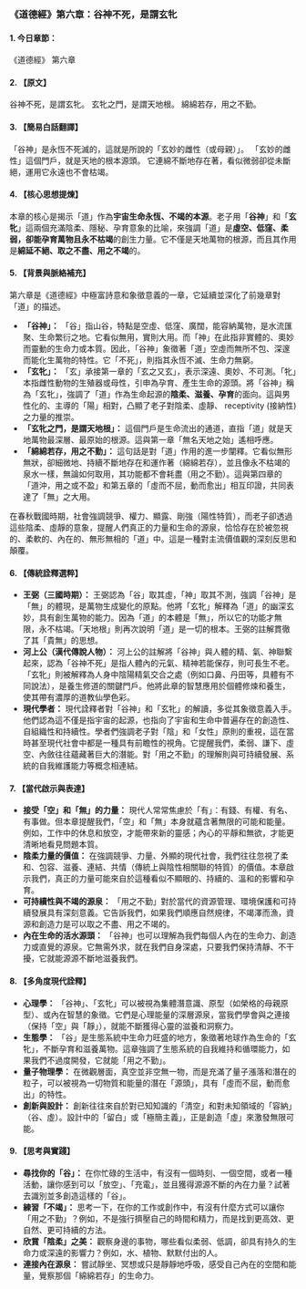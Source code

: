 ### **《道德經》第六章：谷神不死，是謂玄牝**

#### **1. 今日章節：**

《道德經》 第六章

#### **2. 【原文】**

谷神不死，是謂玄牝。
玄牝之門，是謂天地根。
綿綿若存，用之不勤。

#### **3. 【簡易白話翻譯】**

「谷神」是永恆不死滅的，這就是所說的「玄妙的雌性（或母親）」。
「玄妙的雌性」這個門戶，就是天地的根本源頭。
它連綿不斷地存在著，看似微弱卻從未斷絕，運用它永遠也不會枯竭。

#### **4. 【核心思想提煉】**

本章的核心是揭示「道」作為**宇宙生命永恆、不竭的本源**。老子用「**谷神**」和「**玄牝**」這兩個充滿陰柔、隱秘、孕育意象的比喻，來強調「道」是**虛空、低窪、柔弱，卻能孕育萬物且永不枯竭**的創生力量。它不僅是天地萬物的根源，而且其作用是**綿延不絕、取之不盡、用之不竭**的。

#### **5. 【背景與脈絡補充】**

第六章是《道德經》中極富詩意和象徵意義的一章，它延續並深化了前幾章對「道」的描述。

*   **「谷神」：** 「谷」指山谷，特點是空虛、低窪、廣闊，能容納萬物，是水流匯聚、生命繁衍之地。它看似無用，實則大用。而「神」在此指非實體的、奧妙而靈動的生命力或本質。因此，「谷神」象徵著「道」空虛而無所不包、深邃而能化生萬物的特性。它「不死」，則指其永恆不滅、生命力無窮。
*   **「玄牝」：** 「玄」承接第一章的「玄之又玄」，表示深遠、奧妙、不可測。「牝」本指雌性動物的生殖器或母性，引申為孕育、產生生命的源頭。將「谷神」稱為「玄牝」，強調了「道」作為生命起源的**陰柔、滋養、孕育**的面向。這與男性化的、主導的「陽」相對，凸顯了老子對陰柔、虛靜、 receptivity (接納性) 之力量的推崇。
*   **「玄牝之門，是謂天地根」：** 這個門戶是生命流出的通道，直指「道」就是天地萬物最深層、最原始的根源。這與第一章「無名天地之始」遙相呼應。
*   **「綿綿若存，用之不勤」：** 這句話是對「道」作用的進一步闡釋。它看似無形無狀，卻細微地、持續不斷地存在和運作著（綿綿若存），並且像永不枯竭的泉水一樣，無論如何取用，其功能都不會耗盡（用之不勤）。這與第四章的「道沖，用之或不盈」和第五章的「虛而不屈，動而愈出」相互印證，共同表達了「無」之大用。

在春秋戰國時期，社會強調競爭、權力、顯露、剛強（陽性特質），而老子卻透過這些陰柔、虛靜的意象，提醒人們真正的力量和生命的源泉，恰恰存在於被忽視的、柔軟的、內在的、無形無相的「道」中。這是一種對主流價值觀的深刻反思和顛覆。

#### **6. 【傳統詮釋選粹】**

*   **王弼（三國時期）：** 王弼認為「谷」取其虛，「神」取其不測，強調「谷神」是「無」的體現，是萬物生成變化的原點。他將「玄牝」解釋為「道」的幽深玄妙，具有創生萬物的能力。因為「道」的本體是「無」，所以它的功能才無限，永不枯竭。「天地根」則再次說明「道」是一切的根本。王弼的註解貫徹了其「貴無」的思想。
*   **河上公（漢代傳說人物）：** 河上公的註解將「谷神」與人體的精、氣、神聯繫起來，認為「谷神不死」是指人體內的元氣、精神若能保存，則可長生不老。「玄牝」則被解釋為人身中陰陽精氣交合之處（例如口鼻、丹田等，具體有不同說法），是養生修道的關鍵門戶。他將此章的智慧應用於個體修煉和養生，使其帶有濃厚的道教仙學色彩。
*   **現代學者：** 現代詮釋者對「谷神」和「玄牝」的解讀，多從其象徵意義入手。他們認為這不僅是指宇宙的起源，也指向了宇宙和生命中普遍存在的創造性、自組織性和持續性。學者們強調老子對「陰」和「女性」原則的重視，這在當時甚至現代社會中都是一種具有前瞻性的視角。它提醒我們，柔弱、謙下、虛空、內斂往往蘊藏著巨大的潛能。對「用之不勤」的理解則與可持續發展、系統的自我維護能力等概念相連結。

#### **7. 【當代啟示與表達】**

*   **接受「空」和「無」的力量：** 現代人常常焦慮於「有」：有錢、有權、有名、有事做。但本章提醒我們，「空」和「無」本身就蘊含著無限的可能和能量。例如，工作中的休息和放空，才能帶來新的靈感；內心的平靜和無欲，才能更清晰地看見問題本質。
*   **陰柔力量的價值：** 在強調競爭、力量、外顯的現代社會，我們往往忽視了柔和、包容、滋養、連結、共情（傳統上與陰性相關聯的特質）的價值。本章啟示我們，真正的力量可能來自於這種看似不顯眼的、持續的、溫和的影響和孕育。
*   **可持續性與不竭的源泉：** 「用之不勤」對於當代的資源管理、環境保護和可持續發展具有深刻意義。它告訴我們，如果我們順應自然規律，不竭澤而漁，資源和創造力是可以取之不盡、用之不竭的。
*   **內在生命的活水源頭：** 「谷神」也可以理解為我們每個人內在的生命力、創造力或直覺的源泉。它無需外求，就在我們自身深處，只要我們保持清靜、不干擾，它就能源源不斷地滋養我們。

#### **8. 【多角度現代詮釋】**

*   **心理學：** 「谷神」、「玄牝」可以被視為集體潛意識、原型（如榮格的母親原型）、或內在智慧的象徵。它們是心理能量的深層源泉，當我們學會與之連接（保持「空」與「靜」），就能不斷獲得心靈的滋養和洞察力。
*   **生態學：** 「谷」是生態系統中生命力旺盛的地方，象徵著地球作為生命的「玄牝」，不斷孕育和滋養萬物。這章強調了生態系統的自我維持和循環能力，如果我們不過度開發，它就能「用之不勤」。
*   **量子物理學：** 在微觀層面，真空並非空無一物，而是充滿了量子漲落和潛在的粒子，可以被視為一切物質和能量的潛在「源頭」，具有「虛而不屈，動而愈出」的特性。
*   **創新與設計：** 創新往往來自於對已知知識的「清空」和對未知領域的「容納」（谷、虛）。設計中的「留白」或「極簡主義」，正是創造「虛」來激發無限可能。

#### **9. 【思考與實踐】**

*   **尋找你的「谷」：** 在你忙碌的生活中，有沒有一個時刻、一個空間，或者一種活動，讓你感到可以「放空」、「充電」，並且獲得源源不斷的內在力量？試著去識別並多創造這樣的「谷」。
*   **練習「不竭」：** 思考一下，在你的工作或創作中，有沒有什麼方式可以讓你「用之不勤」？例如，不是強行擠壓自己的時間和精力，而是找到更高效、更自然、更可持續的方法。
*   **欣賞「陰柔」之美：** 觀察身邊的事物，哪些看似柔弱、低調，卻具有持久的生命力或深遠的影響力？例如，水、植物、默默付出的人。
*   **連接內在源泉：** 嘗試靜坐、冥想或只是靜靜地呼吸，感受自己內在的空間和能量，覺察那個「綿綿若存」的生命力。